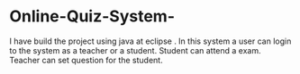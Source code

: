 # Online-Quiz-System-
I have build the project using java at eclipse . In this system a user can login to the system as a teacher or a student. Student can attend a exam. Teacher can set question for the student.
